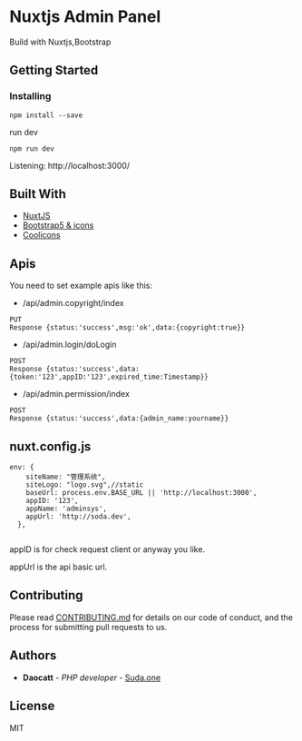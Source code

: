 # Nuxtjs Admin Panel

Build with Nuxtjs,Bootstrap


## Getting Started



### Installing



    npm install --save

run dev

    npm run dev

Listening: http://localhost:3000/


## Built With

  - [NuxtJS](https://nuxtjs.org/)
  - [Bootstrap5 & icons](https://getbootstrap.com/)
  - [Coolicons](https://coolicons.cool/)

## Apis

You need to set example apis like this:

* /api/admin.copyright/index

```
PUT
Response {status:'success',msg:'ok',data:{copyright:true}}
```
* /api/admin.login/doLogin

```
POST
Response {status:'success',data:{token:'123',appID:'123',expired_time:Timestamp}}
```
* /api/admin.permission/index

```
POST
Response {status:'success',data:{admin_name:yourname}}
```

## nuxt.config.js

```
env: {
    siteName: "管理系统",
    siteLogo: "logo.svg",//static
    baseUrl: process.env.BASE_URL || 'http://localhost:3000',
    appID: '123',
    appName: 'adminsys',
    appUrl: 'http://soda.dev',
  },
  
```

appID is for check request client or anyway you like.

appUrl is the api basic url.


## Contributing

Please read [CONTRIBUTING.md](CONTRIBUTING.md) for details on our code
of conduct, and the process for submitting pull requests to us.


## Authors

  - **Daocatt** - *PHP developer* -
    [Suda.one](https://suda.one)


## License

MIT
